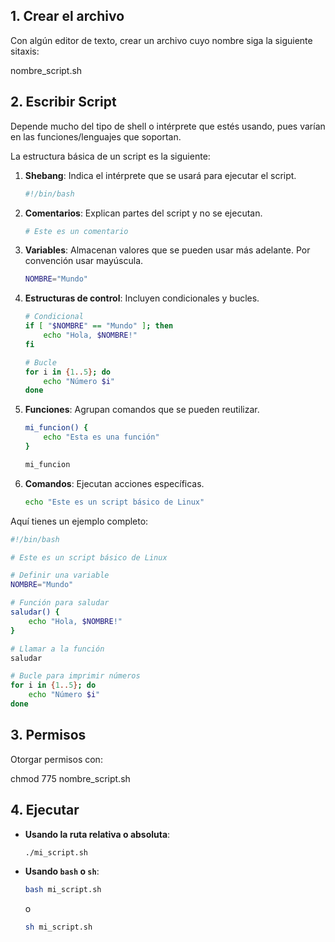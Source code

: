 ## 1. Crear el archivo

Con algún editor de texto, crear un archivo cuyo nombre siga la siguiente sitaxis:

nombre_script.sh

## 2. Escribir Script

Depende mucho del tipo de shell o intérprete que estés usando, pues varían en las funciones/lenguajes que soportan.

La estructura básica de un script es la siguiente:

1. **Shebang**: Indica el intérprete que se usará para ejecutar el script.
    
    ```sh
    #!/bin/bash
    ```
    
2. **Comentarios**: Explican partes del script y no se ejecutan.
    
    ```sh
    # Este es un comentario
    ```
    
3. **Variables**: Almacenan valores que se pueden usar más adelante. Por convención usar mayúscula.
    
    ```sh
    NOMBRE="Mundo"
    ```
    
4. **Estructuras de control**: Incluyen condicionales y bucles.
    
    ```sh
    # Condicional
    if [ "$NOMBRE" == "Mundo" ]; then
        echo "Hola, $NOMBRE!"
    fi
    
    # Bucle
    for i in {1..5}; do
        echo "Número $i"
    done
    ```
    
5. **Funciones**: Agrupan comandos que se pueden reutilizar.
    
    ```sh
    mi_funcion() {
        echo "Esta es una función"
    }
    
    mi_funcion
    ```
    
6. **Comandos**: Ejecutan acciones específicas.
    
    ```sh
    echo "Este es un script básico de Linux"
    ```
    

Aquí tienes un ejemplo completo:

```sh
#!/bin/bash

# Este es un script básico de Linux

# Definir una variable
NOMBRE="Mundo"

# Función para saludar
saludar() {
    echo "Hola, $NOMBRE!"
}

# Llamar a la función
saludar

# Bucle para imprimir números
for i in {1..5}; do
    echo "Número $i"
done
```
## 3. Permisos

Otorgar permisos con:

chmod 775 nombre_script.sh

## 4. Ejecutar 

- **Usando la ruta relativa o absoluta**:
    
    ```sh
    ./mi_script.sh
    ```
    
- **Usando `bash` o `sh`**:
    
    ```sh
    bash mi_script.sh
    ```
    
    o
    
    ```sh
    sh mi_script.sh
    ```